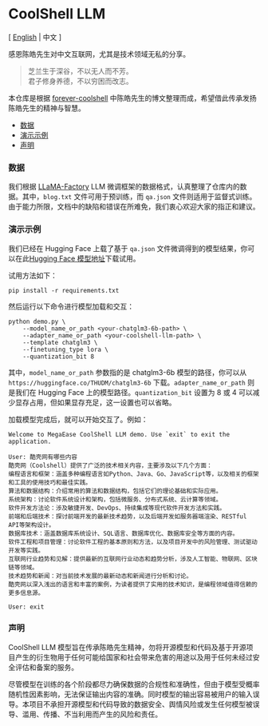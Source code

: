 # CoolShell LLM <!-- omit from toc -->

\[ [English](./README.md) | 中文 \]


感恩陈皓先生对中文互联网，尤其是技术领域无私的分享。

> 芝兰生于深谷，不以无人而不芳。   
> 君子修身养德，不以穷困而改志。

本仓库是根据 [forever-coolshell](https://github.com/soulteary/forever-coolshell) 中陈皓先生的博文整理而成，希望借此传承发扬陈皓先生的精神与智慧。

- [数据](#数据)
- [演示示例](#演示示例)
- [声明](#声明)


### 数据

我们根据 [LLaMA-Factory](https://github.com/hiyouga/LLaMA-Factory) LLM 微调框架的数据格式，认真整理了仓库内的数据。其中，`blog.txt` 文件可用于预训练，而 `qa.json` 文件则适用于监督式训练。由于能力所限，文档中的缺陷和错误在所难免，我们衷心欢迎大家的指正和建议。


### 演示示例

我们已经在 Hugging Face 上载了基于 `qa.json` 文件微调得到的模型结果，你可以在此[Hugging Face 模型地址](https://huggingface.co/zhaokun/coolshell-llm)下载试用。

试用方法如下：
```
pip install -r requirements.txt
```

然后运行以下命令进行模型加载和交互：
```
python demo.py \
    --model_name_or_path <your-chatglm3-6b-path> \
    --adapter_name_or_path <your-coolshell-llm-path> \
    --template chatglm3 \
    --finetuning_type lora \
    --quantization_bit 8
```

其中，`model_name_or_path` 参数指的是 chatglm3-6b 模型的路径，你可以从 `https://huggingface.co/THUDM/chatglm3-6b` 下载。`adapter_name_or_path` 则是我们在 Hugging Face 上的模型路径。`quantization_bit` 设置为 8 或 4 可以减少显存占用，但如果显存充足，这一设置也可以省略。

加载模型完成后，就可以开始交互了。例如：
```
Welcome to MegaEase CoolShell LLM demo. Use `exit` to exit the application.

User: 酷壳网有哪些内容
酷壳网（Coolshell）提供了广泛的技术相关内容，主要涉及以下几个方面：
编程语言和框架：涵盖多种编程语言如Python、Java、Go、JavaScript等，以及相关的框架和工具的使用技巧和最佳实践。
算法和数据结构：介绍常用的算法和数据结构，包括它们的理论基础和实际应用。
系统架构：讨论软件系统设计和架构，包括微服务、分布式系统、云计算等领域。
软件开发方法论：涉及敏捷开发、DevOps、持续集成等现代软件开发方法和实践。
前端和后端技术：探讨前端开发的最新技术趋势，以及后端开发如服务器端渲染、RESTful API等架构设计。
数据库技术：涵盖数据库系统设计、SQL语言、数据库优化、数据库安全等方面的内容。
软件工程和项目管理：讨论软件工程的基本原则和方法，以及项目开发中的风险管理、测试驱动开发等实践。
互联网行业趋势和见解：提供最新的互联网行业动态和趋势分析，涉及人工智能、物联网、区块链等领域。
技术趋势和新闻：对当前技术发展的最新动态和新闻进行分析和讨论。
酷壳网以深入浅出的语言和丰富的案例，为读者提供了实用的技术知识，是编程领域值得信赖的更多信息源。

User: exit
```


### 声明

CoolShell LLM 模型旨在传承陈皓先生精神，勿将开源模型和代码及基于开源项目产生的衍生物用于任何可能给国家和社会带来危害的用途以及用于任何未经过安全评估和备案的服务。

尽管模型在训练的各个阶段都尽力确保数据的合规性和准确性，但由于模型受概率随机性因素影响，无法保证输出内容的准确。同时模型的输出容易被用户的输入误导。本项目不承担开源模型和代码导致的数据安全、舆情风险或发生任何模型被误导、滥用、传播、不当利用而产生的风险和责任。

